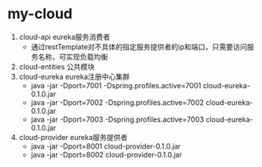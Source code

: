 # my-cloud

1. cloud-api           eureka服务消费者
    * 通过restTemplate对不具体的指定服务提供者的ip和端口，只需要访问服务名称，可实现负载均衡
2. cloud-entities      公共模块
3. cloud-eureka        eureka注册中心集群
    * java -jar -Dport=7001 -Dspring.profiles.active=7001 cloud-eureka-0.1.0.jar
    * java -jar -Dport=7002 -Dspring.profiles.active=7002 cloud-eureka-0.1.0.jar
    * java -jar -Dport=7003 -Dspring.profiles.active=7003 cloud-eureka-0.1.0.jar
4. cloud-provider      eureka服务提供者
    * java -jar -Dport=8001 cloud-provider-0.1.0.jar
    * java -jar -Dport=8002 cloud-provider-0.1.0.jar
